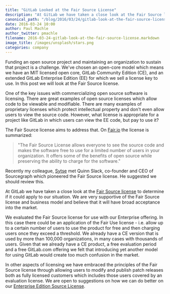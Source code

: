 ```yaml
---
title: "GitLab Looked at the Fair Source License"
description: "At GitLab we have taken a close look at the Fair Source license to determine if it could apply to our situation."
canonical_path: "/blog/2016/03/24/gitlab-look-at-the-fair-source-license/"
date: 2016-03-24 10:00
author: Paul Machle
author_twitter: pmachle
filename: 2016-03-24-gitlab-look-at-the-fair-source-license.markdown
image_title: /images/unsplash/stars.png
categories: company
---
```


Funding an open source project and maintaining an organization to sustain that
project is a challenge. We've chosen an open-core model which means we have an
MIT licensed open core, GitLab Community Edition (CE), and an extended GitLab
Enterprise Edition (EE) for which we sell a license key to use. In this post
we will look at the Fair Source license.

<!--more-->

One of the key issues with commercializing open source software is licensing.
There are great examples of open source licenses which allow code to be viewable
and modifiable. There are many examples of proprietary licenses which protect
intellectual property and don't even allow users to view the source code.
However, what license is appropriate for a project like GitLab in which users can view
the EE code, but pay to use it?

The Fair Source license aims to address that. On [Fair.io](https://fair.io/)
the license is summarized:

> "The Fair Source License allows everyone to see the source code and makes the
software free to use for a limited number of users in your organization.
It offers some of the benefits of open source while preserving the ability to
charge for the software."

Recently my colleague, [Sytse](https://twitter.com/sytses) met Quinn Slack,
co-founder and CEO of Sourcegraph which pioneered the Fair Source license. He
suggested we should review this.

At GitLab we have taken a close look at the [Fair Source license](https://fair.io/)
to determine if it could apply to our situation.  We are very supportive of the
Fair Source license and business model and believe that it will have broad acceptance
into the market.

We evaluated the Fair Source license for use with our Enterprise offering.  In this
case there could be an application of the Fair Use license - i.e. allow up to a
certain number of users to use the product for free and then charging users once
they exceed a threshold. We already have a CE version that is used by more than
100,000 organizations, in many cases with thousands of users. Given that we already
have a CE product, a free evaluation period and a free GitLab.com offering we felt
that introducing yet another model for using GitLab would create too much confusion
in the market.  

In other aspects of licensing we have embraced the principles of the Fair Source
license through allowing users to modify and publish patch releases both as fully
licensed customers which includes those users covered by an evaluation license.
We are open to suggestions on how we can do better on our
[Enterprise Edition Source License](https://gitlab.com/gitlab-org/gitlab-ee/blob/master/LICENSE).
